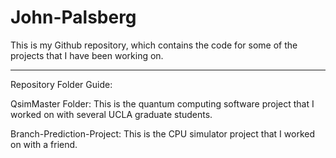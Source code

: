 # John-Palsberg
This is my Github repository, which contains the code for some of the projects that I have been working on.  
  
------------------------------------------------------------------------------------------
  
Repository Folder Guide:

QsimMaster Folder:
  This is the quantum computing software project that I worked on with several UCLA graduate students.
  
Branch-Prediction-Project:
  This is the CPU simulator project that I worked on with a friend. 
  




